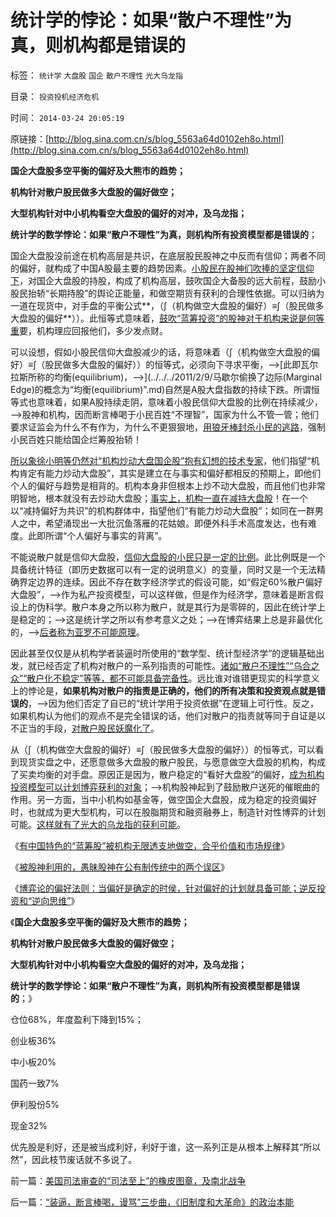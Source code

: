 # 统计学的悖论：如果“散户不理性”为真，则机构都是错误的

标签： `统计学` `大盘股` `国企` `散户不理性` `光大乌龙指` 

目录： `投资投机经济危机`

时间： `2014-03-24 20:05:19`

原链接：[http://blog.sina.com.cn/s/blog_5563a64d0102eh8o.html](http://blog.sina.com.cn/s/blog_5563a64d0102eh8o.html)

**国企大盘股多空平衡的偏好及大熊市的趋势；**

**机构针对散户股民做多大盘股的偏好做空；**

**大型机构针对中小机构看空大盘股的偏好的对冲，及乌龙指；**

**统计学的数学悖论：如果“散户不理性”为真，则机构所有投资模型都是错误的**；

国企大盘股没前途在机构高层是共识，在底层股民股神之中反而有信仰；两者不同的偏好，就构成了中国A股最主要的趋势因素。[小股民在股神们吹捧的坚定信仰下](../../../2014/3/21/愚昧股民在公有制传统中，容易被忽悠的两个误区.md)，对国企大盘股的持股，构成了机构高层，鼓吹国企大备股的远大前程，鼓励小股民抬轿“长期持股”的舆论正能量，和做空期货有获利的合理性依据。可以归纳为一道在现货中，对手盘的平衡公式**，（∫（机构做空大盘股的偏好）≡∫（股民做多大盘股的偏好**））。此恒等式意味着，[鼓吹“蓝筹投资”的股神对于机构来说是何等重](../../../2013/6/18/职业股神的四大专业原则；.md)要，机构理应回报他们，多少发点财。

可以设想，假如小股民信仰大盘股减少的话，将意味着（∫（机构做空大盘股的偏好）≡∫（股民做多大盘股的偏好））的恒等式，必须向下寻求平衡，——>[此即瓦尔拉斯所称的均衡(equilibrium)，——>](../../../2011/2/9/马歇尔偷换了边际(Marginal Edge)的概念为“均衡(equilibrium)”.md)自然是A股大盘指数的持续下跌。所谓恒等式也意味着，如果A股持续走阴，意味着小股民信仰大盘股的比例在持续减少，——>股神和机构，因而断言棒喝于小民百姓“不理智”，国家为什么不管一管；他们要求证监会为什么不有作为，为什么不更狠狠地，[用狼牙棒封杀小民的逃路](../../../2013/5/29/“让领导（机构）先走”的狼牙棒，高仙芝，克拉玛依，创业板；.md)，强制小民百姓只能给国企烂筹股抬轿！

[所以象徐小明等仍然对“机构炒动大盘国企股”抱有幻想的技术专家](http://blog.sina.com.cn/s/blog_5563a64d0102egje.html)，他们指望“机构肯定有能力炒动大盘股”，其实是建立在与事实和偏好都相反的预期上，即他们个人的偏好与趋势是相背的。机构本身非但根本上炒不动大盘股，而且他们也非常明智地，根本就没有去炒动大盘股；[事实上，机构一直在减持大盘股](../../../2013/7/9/接近真相的徐小明先生仍存的误区.md)！在一个以“减持偏好为共识”的机构群体中，指望他们“有能力炒动大盘股”；如同在一群男人之中，希望涌现出一大批沉鱼落雁的花姑娘。即便外科手术高度发达，也有难度。此即所谓“个人偏好与事实的背离”。

不能说散户就是信仰大盘股，[信仰大盘股的小民只是一定的比例](http://blog.sina.com.cn/s/blog_5563a64d0102eh5z.html)。此比例既是一个具备统计特征（即历史数据可以有一定的说明意义）的变量，同时又是一个无法精确界定边界的连续。因此不存在数字经济学式的假设可能，如“假定60%散户偏好大盘股”，——>作为私产投资模型，可以这样做，但是作为经济学，意味着是断言假设上的伪科学。散户本身之所以称为散户，就是其行为是零碎的，因此在统计学上是稳定的；——>这是统计学之所以有参考意义之处；——>在博弈结果上总是非最优化的，——>[后者称为亚罗不可能原理](../../../2012/1/5/A股机构化超过60%，还打压小盘股，就注定大熊市.md)。

因此甚至仅仅是从机构学者装逼时所使用的“数学型、统计型经济学”的逻辑基础出发，就已经否定了机构对散户的一系列指责的可能性。[诸如“散户不理性”“乌合之众”“散户化不稳定”等等，都不可能具备完备性](../../../2014/2/15/《乌合之众》之“散户不理性”的数学表达,和帕累托积；.md)。远比谁对谁错更现实的科学意义上的悖论是，**如果机构对散户的指责是正确的，他们的所有决策和投资观点就是错误的**，——>因为他们否定了自已的“统计学用于投资依据”在逻辑上可行性。反之，如果机构认为他们的观点不是完全错误的话，他们对散户的指责就等同于自证是以不正当的手段，[对散户股民妖魔化了](../../../2011/6/20/管理层应反思为“A股机构化”而妖魔化散户.md)。

从（∫（机构做空大盘股的偏好）≡∫（股民做多大盘股的偏好））的恒等式，可以看到现货实盘之中，还愿意做多大盘股的散户股民，与愿意做空大盘股的机构，构成了买卖均衡的对手盘。原因正是因为，散户稳定的“看好大盘股”的偏好，[成为机构投资模型可以计划博弈获利的对象](http://blog.sina.com.cn/s/blog_5563a64d0102eh77.html)；——>机构股神起到了鼓励散户送死的催眠曲的作用。另一方面，当中小机构如基金等，做空国企大盘股，成为稳定的投资偏好时，也就成为更大型机构，可以在股脂期货和融资融券上，制造针对性博弈的计划可能。[这样就有了光大的乌龙指的获利可能](../../../2014/2/19/光大乌龙指事件，深入暴露的一系列公开的秘密.md)。

《[有中国特色的“蓝筹股”被机构无限透支地做空，合乎价值和市场规律](http://blog.sina.com.cn/s/blog_5563a64d0102eh5z.html)》

《[被股神利用的，愚昧股神在公有制传统中的两个误区](../../../2014/3/21/愚昧股民在公有制传统中，容易被忽悠的两个误区.md)》

《[博弈论的偏好法则：当偏好是确定的时侯，针对偏好的计划就具备可能；逆反投资和“逆向思维”](http://blog.sina.com.cn/s/blog_5563a64d0102eh77.html)》

《**国企大盘股多空平衡的偏好及大熊市的趋势；**

**机构针对散户股民做多大盘股的偏好做空；**

**大型机构针对中小机构看空大盘股的偏好的对冲，及乌龙指；**

**统计学的数学悖论：如果“散户不理性”为真，则机构所有投资模型都是错误的**；》



仓位68%，年度盈利下降到15%；

创业板36%

中小板20%

国药一致7%

伊利股份5%

现金32%

优先股是利好，还是被当成利好，利好于谁，这一系列正是从根本上解释其“所以然”，因此枝节废话就不多说了。





前一篇：[美国司法审查的“司法至上”的橡皮图章，及南北战争](http://blog.sina.com.cn/s/blog_5563a64d0102eh8n.html)

后一篇：[“装逼，断言棒喝，谩骂”三步曲，《旧制度和大革命》的政治本能](http://blog.sina.com.cn/s/blog_5563a64d0102eh9j.html)